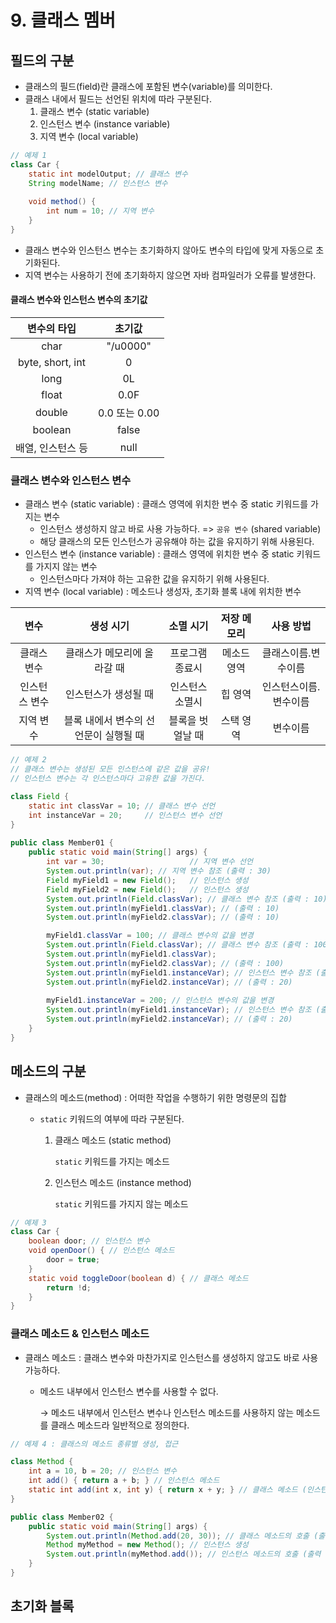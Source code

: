 # 9. 클래스 멤버

## 필드의 구분 

- 클래스의 필드(field)란 클래스에 포함된 변수(variable)를 의미한다.
- 클래스 내에서 필드는 선언된 위치에 따라 구분된다.
  1. 클래스 변수 (static variable)
  2. 인스턴스 변수 (instance variable)
  3. 지역 변수 (local variable)

```java
// 예제 1
class Car {
    static int modelOutput; // 클래스 변수
    String modelName; // 인스턴스 변수
    
    void method() {
        int num = 10; // 지역 변수
    }
}
```

- 클래스 변수와 인스턴스 변수는 초기화하지 않아도 변수의 타입에 맞게 자동으로 초기화된다.
- 지역 변수는 사용하기 전에 초기화하지 않으면 자바 컴파일러가 오류를 발생한다.

#### 클래스 변수와 인스턴스 변수의 초기값

|    변수의 타입    |    초기값     |
| :---------------: | :-----------: |
|       char        |   "/u0000"    |
| byte, short, int  |       0       |
|       long        |      0L       |
|       float       |     0.0F      |
|      double       | 0.0 또는 0.00 |
|      boolean      |     false     |
| 배열, 인스턴스 등 |     null      |

### 클래스 변수와 인스턴스 변수

- 클래스 변수 (static variable) : 클래스 영역에 위치한 변수 중 static 키워드를 가지는 변수
  - 인스턴스 생성하지 않고 바로 사용 가능하다. => `공유 변수` (shared variable)
  - 해당 클래스의 모든 인스턴스가 공유해야 하는 값을 유지하기 위해 사용된다.
- 인스턴스 변수 (instance variable) : 클래스 영역에 위치한 변수 중 static 키워드를 가지지 않는 변수
  - 인스턴스마다 가져야 하는 고유한 값을 유지하기 위해 사용된다.
- 지역 변수 (local variable) : 메소드나 생성자, 초기화 블록 내에 위치한 변수

|     변수      |               생성 시기               |    소멸 시기     | 저장 메모리 |       사용 방법       |
| :-----------: | :-----------------------------------: | :--------------: | :---------: | :-------------------: |
|  클래스 변수  |      클래스가 메모리에 올라갈 때      | 프로그램 종료시  | 메소드 영역 |  클래스이름.변수이름  |
| 인스턴스 변수 |         인스턴스가 생성될 때          | 인스턴스 소멸시  |   힙 영역   | 인스턴스이름.변수이름 |
|   지역 변수   | 블록 내에서 변수의 선언문이 실행될 때 | 블록을 벗얼날 때 |  스택 영역  |       변수이름        |

```java
// 예제 2
// 클래스 변수는 생성된 모든 인스턴스에 같은 값을 공유!
// 인스턴스 변수는 각 인스턴스마다 고유한 값을 가진다.

class Field {
    static int classVar = 10; // 클래스 변수 선언
    int instanceVar = 20;     // 인스턴스 변수 선언
}
 
public class Member01 {
    public static void main(String[] args) {
        int var = 30;                   // 지역 변수 선언
        System.out.println(var); // 지역 변수 참조 (출력 : 30)
        Field myField1 = new Field();   // 인스턴스 생성
        Field myField2 = new Field();   // 인스턴스 생성
        System.out.println(Field.classVar); // 클래스 변수 참조 (출력 : 10)
        System.out.println(myField1.classVar); // (출력 : 10)
        System.out.println(myField2.classVar); // (출력 : 10)

        myField1.classVar = 100; // 클래스 변수의 값을 변경
        System.out.println(Field.classVar); // 클래스 변수 참조 (출력 : 100)
        System.out.println(myField1.classVar);
        System.out.println(myField2.classVar); // (출력 : 100)
        System.out.println(myField1.instanceVar); // 인스턴스 변수 참조 (출력 : 20)
        System.out.println(myField2.instanceVar); // (출력 : 20)
        
        myField1.instanceVar = 200; // 인스턴스 변수의 값을 변경
        System.out.println(myField1.instanceVar); // 인스턴스 변수 참조 (출력 : 200)
        System.out.println(myField2.instanceVar); // (출력 : 20)
    }
}
```



## 메소드의 구분 

- 클래스의 메소드(method) : 어떠한 작업을 수행하기 위한 명령문의 집합

  - `static` 키워드의 여부에 따라 구분된다.

    1. 클래스 메소드 (static method)

       `static` 키워드를 가지는 메소드

    2. 인스턴스 메소드 (instance method)

       `static` 키워드를 가지지 않는 메소드

```java
// 예제 3
class Car {
    boolean door; // 인스턴스 변수
    void openDoor() { // 인스턴스 메소드
        door = true;
    }
    static void toggleDoor(boolean d) { // 클래스 메소드
        return !d;
    }
}
```

### 클래스 메소드 & 인스턴스 메소드

- 클래스 메소드 : 클래스 변수와 마찬가지로 인스턴스를 생성하지 않고도 바로 사용 가능하다.

  - 메소드 내부에서 인스턴스 변수를 사용할 수 없다.

    → 메소드 내부에서 인스턴스 변수나 인스턴스 메소드를 사용하지 않는 메소드를 클래스 메소드라 일반적으로 정의한다.

```java
// 예제 4 : 클래스의 메소드 종류별 생성, 접근

class Method {
    int a = 10, b = 20; // 인스턴스 변수
    int add() { return a + b; } // 인스턴스 메소드
    static int add(int x, int y) { return x + y; } // 클래스 메소드 (인스턴스 변수 사용 X, 전달된 매개변수만으로 동작하는 메소드)
}

public class Member02 {
    public static void main(String[] args) {
        System.out.println(Method.add(20, 30)); // 클래스 메소드의 호출 (출력 : 50)
        Method myMethod = new Method(); // 인스턴스 생성
        System.out.println(myMethod.add()); // 인스턴스 메소드의 호출 (출력 : 30)
    }
}
```



## 초기화 블록